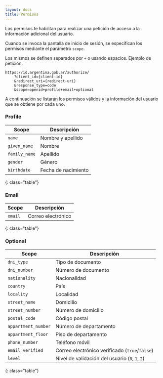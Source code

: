 ```yaml
---
layout: docs
title: Permisos
---
```


Los permisos te habilitan para realizar una petición de acceso a la información adicional del usuario.

Cuando se invoca la pantalla de inicio de sesión, se especifican los permisos mediante el parámetro `scope`.

Los mismos se definen separados por `+` o usando espacios. Ejemplo de petición:

```
https://id.argentina.gob.ar/authorize/
    ?client_id={client-id}
    &redirect_uri={redirect-uri}
    &response_type=code
    &scope=openid+profile+email+optional
```

A continuación se listarán los permisos válidos y la información del usuario que se obtiene por cada uno.

### Profile

| Scope | Descripción |
| - | - |
| `name` | Nombre y apellido |
| `given_name` | Nombre |
| `family_name` | Apellido |
| `gender` | Género |
| `birthdate` | Fecha de nacimiento |
{: class="table"}


### Email

| Scope | Descripción |
| - | - |
| `email` | Correo electrónico |
{: class="table"}


### Optional

| Scope | Descripción |
| - | - |
| `dni_type` | Tipo de documento |
| `dni_number` | Número de documento |
| `nationality` | Nacionalidad |
| `country` | País |
| `locality` | Localidad |
| `street_name` | Domicilio |
| `street_number` | Número de domicilio |
| `postal_code` | Código postal |
| `appartment_number` | Número de departamento |
| `appartment_floor` | Piso de departamento |
| `phone_number` | Teléfono móvil |
| `email_verified` | Correo electrónico verificado (`true`/`false`) |
| `level` | Nivel de validación del usuario (`0`, `1`, `2`) |
{: class="table"}
